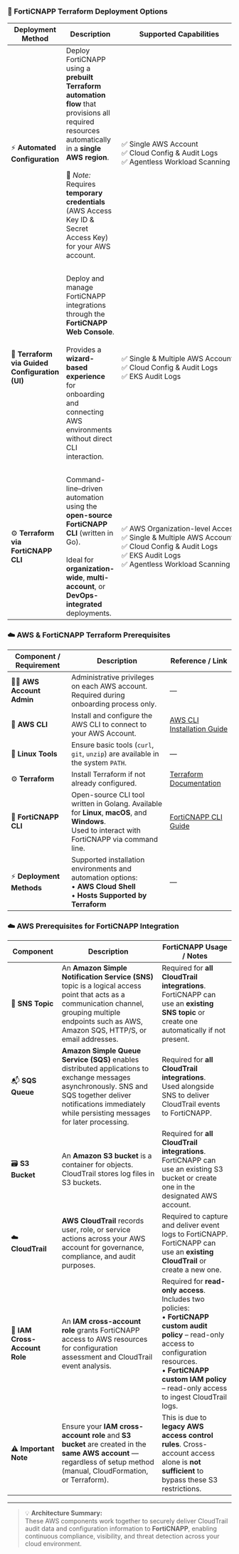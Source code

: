 

### 🧱 FortiCNAPP Terraform Deployment Options

| **Deployment Method** | **Description** | **Supported Capabilities** |
|------------------------|-----------------|-----------------------------|
| ⚡ **Automated Configuration** | Deploy FortiCNAPP using a **prebuilt Terraform automation flow** that provisions all required resources automatically in a **single AWS region**.<br><br>🔑 *Note:* Requires **temporary credentials** (AWS Access Key ID & Secret Access Key) for your AWS account. | ✅&nbsp;Single&nbsp;AWS&nbsp;Account <br>✅&nbsp;Cloud&nbsp;Config&nbsp;&amp;&nbsp;Audit&nbsp;Logs <br>✅&nbsp;Agentless&nbsp;Workload&nbsp;Scanning |
| <br> | <br> | <br> |
| 🧭 **Terraform via Guided Configuration (UI)** | Deploy and manage FortiCNAPP integrations through the **FortiCNAPP Web Console**.<br><br>Provides a **wizard-based experience** for onboarding and connecting AWS environments without direct CLI interaction. | ✅&nbsp;Single&nbsp;&amp;&nbsp;Multiple&nbsp;AWS&nbsp;Accounts <br>✅&nbsp;Cloud&nbsp;Config&nbsp;&amp;&nbsp;Audit&nbsp;Logs <br>✅&nbsp;EKS&nbsp;Audit&nbsp;Logs |
| <br> | <br> | <br> |
| ⚙️ **Terraform via FortiCNAPP CLI** | Command-line–driven automation using the **open-source FortiCNAPP CLI** (written in Go).<br><br>Ideal for **organization-wide**, **multi-account**, or **DevOps-integrated** deployments. | ✅&nbsp;AWS&nbsp;Organization-level&nbsp;Access <br>✅&nbsp;Single&nbsp;&amp;&nbsp;Multiple&nbsp;AWS&nbsp;Accounts <br>✅&nbsp;Cloud&nbsp;Config&nbsp;&amp;&nbsp;Audit&nbsp;Logs <br>✅&nbsp;EKS&nbsp;Audit&nbsp;Logs <br>✅&nbsp;Agentless&nbsp;Workload&nbsp;Scanning |





### ☁️ AWS & FortiCNAPP Terraform Prerequisites

| **Component / Requirement** | **Description** | **Reference / Link** |
|------------------------------|-----------------|----------------------|
| 🧑‍💻 **AWS Account Admin** | Administrative privileges on each AWS account.<br>Required during onboarding process only. | — |
| 🔧 **AWS CLI** | Install and configure the AWS CLI to connect to your AWS Account. | [AWS CLI Installation Guide](https://docs.aws.amazon.com/cli/latest/userguide/getting-started-install.html) |
| 🧰 **Linux Tools** | Ensure basic tools (`curl`, `git`, `unzip`) are available in the system `PATH`. | — |
| ⚙️ **Terraform** | Install Terraform if not already configured. | [Terraform Documentation](https://developer.hashicorp.com/terraform) |
| 🧠 **FortiCNAPP CLI** | Open-source CLI tool written in Golang. Available for **Linux**, **macOS**, and **Windows**.<br>Used to interact with FortiCNAPP via command line. | [FortiCNAPP CLI Guide](https://docs.fortinet.com/document/forticnapp/latest/cli-reference/68020/get-started-with-the-lacework-forticnapp-cli) |
| ⚡ **Deployment Methods** | Supported installation environments and automation options:<br>• **AWS Cloud Shell**<br>• **Hosts Supported by Terraform** | — |



### ☁️ AWS Prerequisites for FortiCNAPP Integration

| **Component** | **Description** | **FortiCNAPP Usage / Notes** |
|----------------|-----------------|-------------------------------|
| 📨 **SNS Topic** | An **Amazon Simple Notification Service (SNS)** topic is a logical access point that acts as a communication channel, grouping multiple endpoints such as AWS, Amazon SQS, HTTP/S, or email addresses. | Required for **all CloudTrail integrations**.<br>FortiCNAPP can use an **existing SNS topic** or create one automatically if not present. |
| 📬 **SQS Queue** | **Amazon Simple Queue Service (SQS)** enables distributed applications to exchange messages asynchronously. SNS and SQS together deliver notifications immediately while persisting messages for later processing. | Required for **all CloudTrail integrations**.<br>Used alongside SNS to deliver CloudTrail events to FortiCNAPP. |
| 🗃️ **S3 Bucket** | An **Amazon S3 bucket** is a container for objects. CloudTrail stores log files in S3 buckets. | Required for **all CloudTrail integrations**.<br>FortiCNAPP can use an existing S3 bucket or create one in the designated AWS account. |
| ☁️ **CloudTrail** | **AWS CloudTrail** records user, role, or service actions across your AWS account for governance, compliance, and audit purposes. | Required to capture and deliver event logs to FortiCNAPP.<br>FortiCNAPP can use an **existing CloudTrail** or create a new one. |
| 🔐 **IAM Cross-Account Role** | An **IAM cross-account role** grants FortiCNAPP access to AWS resources for configuration assessment and CloudTrail event analysis. | Required for **read-only access**.<br>Includes two policies:<br>• **FortiCNAPP custom audit policy** – read-only access to configuration resources.<br>• **FortiCNAPP custom IAM policy** – read-only access to ingest CloudTrail logs. |
| ⚠️ **Important Note** | Ensure your **IAM cross-account role** and **S3 bucket** are created in the **same AWS account** — regardless of setup method (manual, CloudFormation, or Terraform). | This is due to **legacy AWS access control rules**. Cross-account access alone is **not sufficient** to bypass these S3 restrictions. |

---

> 💡 **Architecture Summary:**  
> These AWS components work together to securely deliver CloudTrail audit data and configuration information to **FortiCNAPP**, enabling continuous compliance, visibility, and threat detection across your cloud environment.
